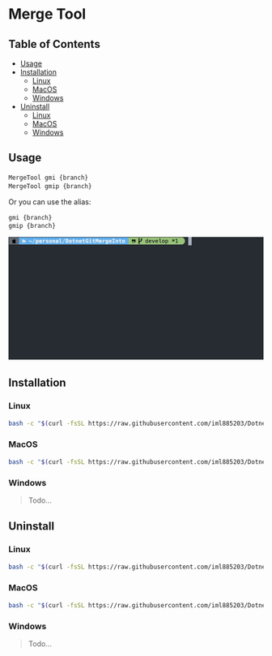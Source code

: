 # Merge Tool

## Table of Contents

<!-- toc -->

- [Usage](#usage)
- [Installation](#installation)
  * [Linux](#linux)
  * [MacOS](#macos)
  * [Windows](#windows)
- [Uninstall](#uninstall)
  * [Linux](#linux-1)
  * [MacOS](#macos-1)
  * [Windows](#windows-1)

<!-- tocstop -->

## Usage
```bash
MergeTool gmi {branch}
MergeTool gmip {branch}
```

Or you can use the alias:
```bash
gmi {branch}
gmip {branch}
```

![](./readme/gmip-demo.gif)

## Installation

### Linux
```bash
bash -c "$(curl -fsSL https://raw.githubusercontent.com/iml885203/DotnetMergeTool/main/tools/install-linux.sh)"
```

### MacOS
```bash
bash -c "$(curl -fsSL https://raw.githubusercontent.com/iml885203/DotnetMergeTool/main/tools/install-macos.sh)"
```

### Windows
> Todo...

## Uninstall

### Linux
```bash
bash -c "$(curl -fsSL https://raw.githubusercontent.com/iml885203/DotnetMergeTool/main/tools/uninstall.sh)"
```

### MacOS
```bash
bash -c "$(curl -fsSL https://raw.githubusercontent.com/iml885203/DotnetMergeTool/main/tools/uninstall.sh)"
```

### Windows
> Todo...
